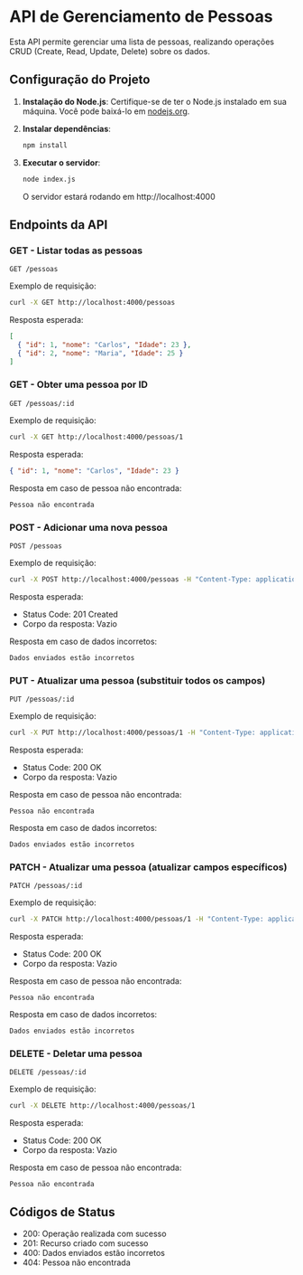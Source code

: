 # API de Gerenciamento de Pessoas

Esta API permite gerenciar uma lista de pessoas, realizando operações CRUD (Create, Read, Update, Delete) sobre os dados.

## Configuração do Projeto

1. **Instalação do Node.js**: Certifique-se de ter o Node.js instalado em sua máquina. Você pode baixá-lo em [nodejs.org](https://nodejs.org/).

2. **Instalar dependências**:
   ```bash
   npm install
   ```

3. **Executar o servidor**:
   ```bash
   node index.js
   ```
   O servidor estará rodando em http://localhost:4000

## Endpoints da API

### GET - Listar todas as pessoas
```http
GET /pessoas
```
Exemplo de requisição:
```bash
curl -X GET http://localhost:4000/pessoas
```
Resposta esperada:
```json
[
  { "id": 1, "nome": "Carlos", "Idade": 23 },
  { "id": 2, "nome": "Maria", "Idade": 25 }
]
```

### GET - Obter uma pessoa por ID
```http
GET /pessoas/:id
```
Exemplo de requisição:
```bash
curl -X GET http://localhost:4000/pessoas/1
```
Resposta esperada:
```json
{ "id": 1, "nome": "Carlos", "Idade": 23 }
```
Resposta em caso de pessoa não encontrada:
```text
Pessoa não encontrada
```

### POST - Adicionar uma nova pessoa
```http
POST /pessoas
```
Exemplo de requisição:
```bash
curl -X POST http://localhost:4000/pessoas -H "Content-Type: application/json" -d '{"id": 3, "nome": "João", "Idade": 30}'
```
Resposta esperada:
- Status Code: 201 Created
- Corpo da resposta: Vazio

Resposta em caso de dados incorretos:
```text
Dados enviados estão incorretos
```

### PUT - Atualizar uma pessoa (substituir todos os campos)
```http
PUT /pessoas/:id
```
Exemplo de requisição:
```bash
curl -X PUT http://localhost:4000/pessoas/1 -H "Content-Type: application/json" -d '{"nome": "Carlos Silva", "Idade": 24}'
```
Resposta esperada:
- Status Code: 200 OK
- Corpo da resposta: Vazio

Resposta em caso de pessoa não encontrada:
```text
Pessoa não encontrada
```
Resposta em caso de dados incorretos:
```text
Dados enviados estão incorretos
```

### PATCH - Atualizar uma pessoa (atualizar campos específicos)
```http
PATCH /pessoas/:id
```
Exemplo de requisição:
```bash
curl -X PATCH http://localhost:4000/pessoas/1 -H "Content-Type: application/json" -d '{"nome": "Carlos Silva"}'
```
Resposta esperada:
- Status Code: 200 OK
- Corpo da resposta: Vazio

Resposta em caso de pessoa não encontrada:
```text
Pessoa não encontrada
```
Resposta em caso de dados incorretos:
```text
Dados enviados estão incorretos
```

### DELETE - Deletar uma pessoa
```http
DELETE /pessoas/:id
```
Exemplo de requisição:
```bash
curl -X DELETE http://localhost:4000/pessoas/1
```
Resposta esperada:
- Status Code: 200 OK
- Corpo da resposta: Vazio

Resposta em caso de pessoa não encontrada:
```text
Pessoa não encontrada
```

## Códigos de Status

- 200: Operação realizada com sucesso
- 201: Recurso criado com sucesso
- 400: Dados enviados estão incorretos
- 404: Pessoa não encontrada